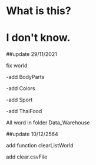 # What is this?
# I don't know.


##update 29/11/2021

fix world

   -add BodyParts
   
   -add Colors
   
   -add Sport
   
   -add ThaiFood
   
All word in folder Data_Warehouse

##update 10/12/2564

   add function clearListWorld
  
   add clear.csvFile
